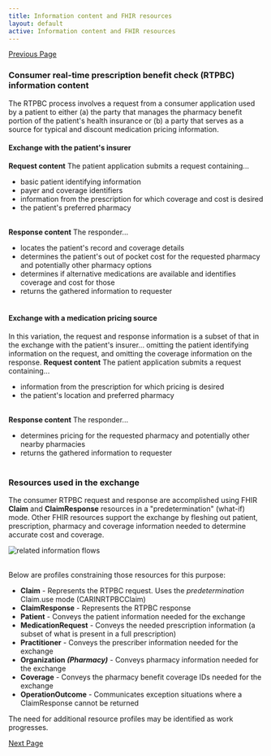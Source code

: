 ```yaml
---
title: Information content and FHIR resources
layout: default
active: Information content and FHIR resources
---
```


[Previous Page](Use_cases.html)

### Consumer real-time prescription benefit check (RTPBC) information content
The RTPBC process involves a request from a consumer application used by a patient to either (a) the party that manages the pharmacy benefit portion of the patient's health insurance or (b) a party that serves as a source for typical and discount medication pricing information. 

#### Exchange with the patient's insurer
**Request content**
The patient application submits a request containing...
* basic patient identifying information
* payer and coverage identifiers
* information from the prescription for which coverage and cost is desired
* the patient's preferred pharmacy
<br><br>

**Response content**
The responder... 
* locates the patient's record and coverage details
* determines the patient's out of pocket cost for the requested pharmacy and potentially other pharmacy options
* determines if alternative medications are available and identifies coverage and cost for those
* returns the gathered information to requester
<br><br>

#### Exchange with a medication pricing source
In this variation, the request and response information is a subset of that in the exchange with the patient's insurer... omitting the patient identifying information on the request, and omitting the coverage information on the response. 
**Request content**
The patient application submits a request containing...
* information from the prescription for which pricing is desired
* the patient's location and preferred pharmacy
<br><br>

**Response content**
The responder... 
* determines pricing for the requested pharmacy and potentially other nearby pharmacies
* returns the gathered information to requester
<br><br>


### Resources used in the exchange
The consumer RTPBC request and response are accomplished using FHIR **Claim** and **ClaimResponse** resources in a "predetermination" (what-if) mode. Other FHIR resources support the exchange by fleshing out patient, prescription, pharmacy and coverage information needed to determine accurate cost and coverage.


<div><img src="https://www.frankmckinney.com/carin-rtpbc/high-level-rtpbc-fhir-resource-mapping.png" alt="related information flows"></div>

<br/>

Below are profiles constraining those resources for this purpose:

* **Claim** - Represents the RTPBC request. Uses the *predetermination* Claim.use mode  (CARINRTPBCClaim)
* **ClaimResponse** - Represents the RTPBC response
* **Patient** - Conveys the patient information needed for the exchange
* **MedicationRequest** - Conveys the needed prescription information (a subset of what is present in a full prescription)
* **Practitioner** - Conveys the prescriber information needed for the exchange
* **Organization *(Pharmacy)*** - Conveys pharmacy information needed for the exchange 
* **Coverage** - Conveys the pharmacy benefit coverage IDs needed for the exchange  
* **OperationOutcome** - Communicates exception situations where a ClaimResponse cannot be returned 

The need for additional resource profiles may be identified as work progresses.


[Next Page](Consumer_vs_provider_RTPBC.html)